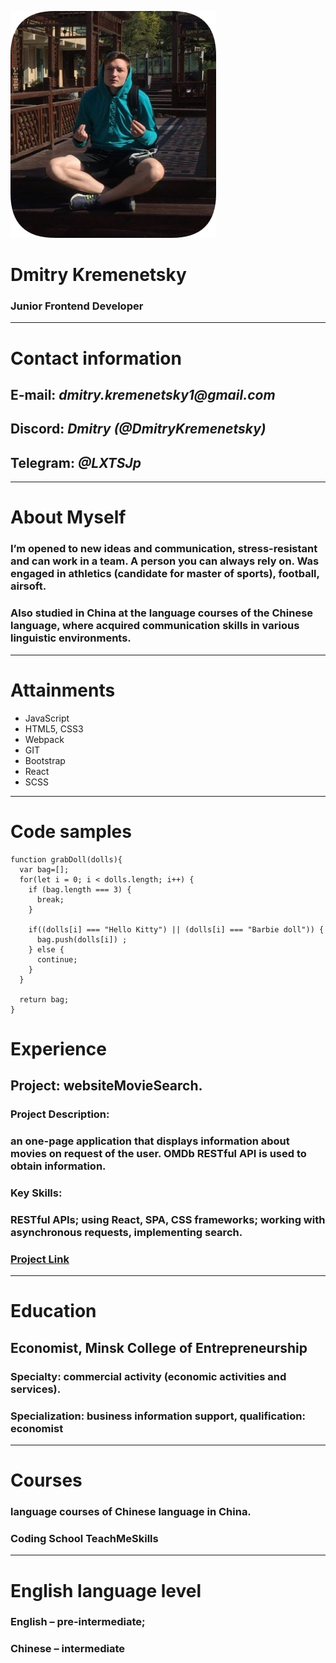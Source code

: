 ![This is an image](/assets/images/DmitryPhotoCv.png)
# Dmitry Kremenetsky
### Junior Frontend Developer 
***
# Contact information 
## **E-mail**: _dmitry.kremenetsky1@gmail.com_
## **Discord**: _Dmitry (@DmitryKremenetsky)_
## **Telegram**: _@LXTSJp_
***
# About Myself 
### I’m opened to new ideas and communication, stress-resistant and can work in a team. A person you can always rely on. Was engaged in athletics (candidate for master of sports), football, airsoft. 
### Also studied in China at the language courses of the Chinese language, where acquired communication skills in various linguistic environments.
***
# Attainments
- JavaScript
- HTML5, CSS3
- Webpack 
- GIT 
- Bootstrap
- React
- SCSS
***
# Code samples
``` 
function grabDoll(dolls){
  var bag=[];
  for(let i = 0; i < dolls.length; i++) {
    if (bag.length === 3) {
      break;
    }
    
    if((dolls[i] === "Hello Kitty") || (dolls[i] === "Barbie doll")) {
      bag.push(dolls[i]) ;
    } else {
      continue;
    }
  }
  
  return bag;
}
```
# Experience
## **Project**: websiteMovieSearch.
### **Project Description**: 
### an one-page application that displays information about movies on request of the user. OMDb RESTful API is used to obtain information.
### **Key Skills**: 
### RESTful APIs; using React, SPA, CSS frameworks; working with asynchronous requests, implementing search.
### [**Project Link**](https://github.com/DmitryKremenetsky/movie-search)
***
# Education
## **Economist**, Minsk College of Entrepreneurship
### Specialty: commercial activity (economic activities and services).
### Specialization: business information support, qualification: economist
***
# Courses
### language courses of Chinese language in China.
### Coding School TeachMeSkills
***
# English language level
### English – pre-intermediate;
### Chinese – intermediate
